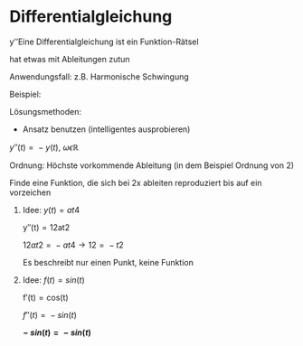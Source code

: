 # Differentialgleichung

y’’Eine Differentialgleichung ist ein Funktion-Rätsel

hat etwas mit Ableitungen zutun

Anwendungsfall: z.B. Harmonische Schwingung

Beispiel:

Lösungsmethoden:

- Ansatz benutzen (intelligentes ausprobieren)

*y*″(*t*) =  − *y*(*t*), *ωϵ*ℝ

Ordnung: Höchste vorkommende Ableitung (in dem Beispiel Ordnung von 2)

Finde eine Funktion, die sich bei 2x ableiten reproduziert bis auf ein vorzeichen

1. Idee: *y*(*t*) = *at*4
    
    y″(t) = 12at2
    
    12*at*2 =  − *at*4 → 12 =  − *t*2
    
    Es beschreibt nur einen Punkt, keine Funktion
    
2. Idee: *f*(*t*) = *sin*(*t*)
    
    f′(t) = cos(t)
    
    *f*″(*t*) =  − *sin*(*t*)
    
    **− *sin*(*t*) =  − *sin*(*t*)**
